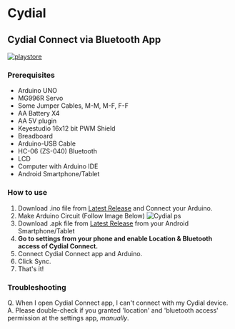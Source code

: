 # Cydial
## Cydial Connect via Bluetooth App
[![playstore](https://img.shields.io/badge/Google_Play-414141?style=for-the-badge&logo=google-play&logoColor=white)](https://play.google.com/store/apps/details?id=appinventor.ai_hoony6134.Cydial_Beta)

### Prerequisites
* Arduino UNO
* MG996R Servo
* Some Jumper Cables, M-M, M-F, F-F
* AA Battery X4
* AA 5V plugin
* Keyestudio 16x12 bit PWM Shield
* Breadboard
* Arduino-USB Cable
* HC-06 (ZS-040) Bluetooth
* LCD
* Computer with Arduino IDE
* Android Smartphone/Tablet

### How to use
1. Download .ino file from [Latest Release](https://github.com/hoony6134/cydial/releases/tag/1.0) and Connect your Arduino.
2. Make Arduino Circuit (Follow Image Below)
![Cydial ps](https://user-images.githubusercontent.com/65375075/215458242-54d5c1a6-8a85-426b-8d43-ed28f94c2d6b.png)
3. Download .apk file from [Latest Release](https://github.com/hoony6134/cydial/releases/tag/1.0) from your Android Smartphone/Tablet
4. **Go to settings from your phone and enable Location & Bluetooth access of Cydial Connect.**
5. Connect Cydial Connect app and Arduino.
6. Click Sync.
7. That's it!

### Troubleshooting
Q. When I open Cydial Connect app, I can't connect with my Cydial device.
A. Please double-check if you granted 'location' and 'bluetooth access' permission at the settings app, _manually_.
